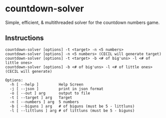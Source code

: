 # countdown-solver
Simple, efficient, & multithreaded solver for the countdown numbers game.

## Instructions
```
countdown-solver [options] -t <target> -n <5 numbers>
countdown-solver [options] -n <5 numbers> (CECIL will generate target)
countdown-solver [options] -t <target> -b <# of big'uns> -l <# of little ones>
countdown-solver [options] -b <# of big'uns> -l <# of little ones> (CECIL will generate)

Options:
  -h [ --help ]         Help Screen
  -j [ --json ]         print in json format
  -o [ --out ] arg      output to file
  -t [ --target ] arg   Target
  -n [ --numbers ] arg  5 numbers
  -b [ --biguns ] arg   # of biguns (must be 5 - littluns)
  -l [ --littluns ] arg # of littluns (must be 5 - biguns)
```
